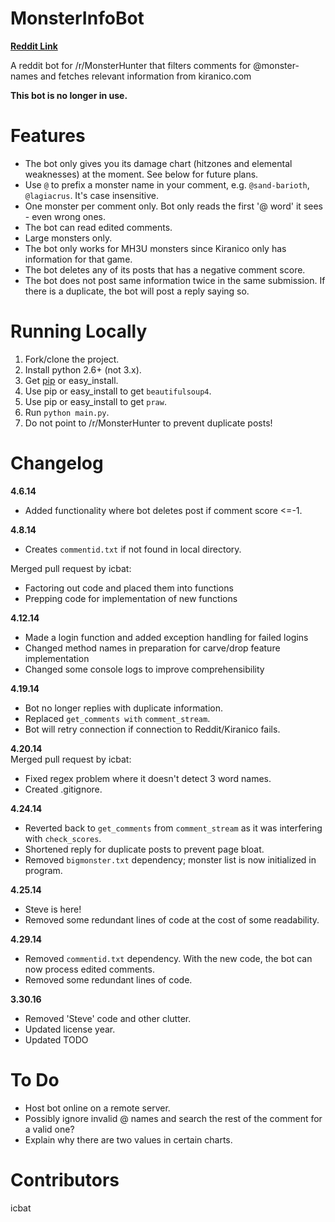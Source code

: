 MonsterInfoBot
===============  

**[Reddit Link](http://www.reddit.com/r/MonsterHunter/comments/229ljg/introducing_umonsterinfobot/)**  

A reddit bot for /r/MonsterHunter that filters comments for @monster-names and fetches relevant information from kiranico.com  

**This bot is no longer in use.**  

Features
===============  
- The bot only gives you its damage chart (hitzones and elemental weaknesses) at the moment. See below for future plans.  
- Use `@` to prefix a monster name in your comment, e.g. `@sand-barioth`, `@lagiacrus`. It's case insensitive.  
- One monster per comment only. Bot only reads the first '@ word' it sees - even wrong ones.  
- The bot can read edited comments.
- Large monsters only.  
- The bot only works for MH3U monsters since Kiranico only has information for that game.  
- The bot deletes any of its posts that has a negative comment score.  
- The bot does not post same information twice in the same submission. If there is a duplicate, the bot will post a reply saying so.

Running Locally  
===============  
1. Fork/clone the project.  
2. Install python 2.6+ (not 3.x).  
3. Get [pip](http://www.pip-installer.org/en/latest/installing.html) or easy_install.  
4. Use pip or easy_install to get `beautifulsoup4`.  
5. Use pip or easy_install to get `praw`.  
6. Run `python main.py`.  
7. Do not point to /r/MonsterHunter to prevent duplicate posts!  

Changelog
===============
**4.6.14**  
- Added functionality where bot deletes post if comment score <=-1.  

**4.8.14**  
- Creates `commentid.txt` if not found in local directory.  

Merged pull request by icbat:  
- Factoring out code and placed them into functions
- Prepping code for implementation of new functions  

**4.12.14**
- Made a login function and added exception handling for failed logins  
- Changed method names in preparation for carve/drop feature implementation  
- Changed some console logs to improve comprehensibility  

**4.19.14**
- Bot no longer replies with duplicate information. 
- Replaced `get_comments with` `comment_stream`.
- Bot will retry connection if connection to Reddit/Kiranico fails.  

**4.20.14**  
Merged pull request by icbat:  
- Fixed regex problem where it doesn't detect 3 word names.  
- Created .gitignore.  

**4.24.14**  
- Reverted back to `get_comments` from `comment_stream` as it was interfering with `check_scores`.  
- Shortened reply for duplicate posts to prevent page bloat.  
- Removed `bigmonster.txt` dependency; monster list is now initialized in program.  

**4.25.14**  
- Steve is here!  
- Removed some redundant lines of code at the cost of some readability.  

**4.29.14**  
- Removed `commentid.txt` dependency. With the new code, the bot can now process edited comments.  
- Removed some redundant lines of code.  

**3.30.16**  
- Removed 'Steve' code and other clutter.  
- Updated license year.  
- Updated TODO

To Do
===============
- Host bot online on a remote server.
- Possibly ignore invalid @ names and search the rest of the comment for a valid one?  
- Explain why there are two values in certain charts.  

Contributors
===============
icbat